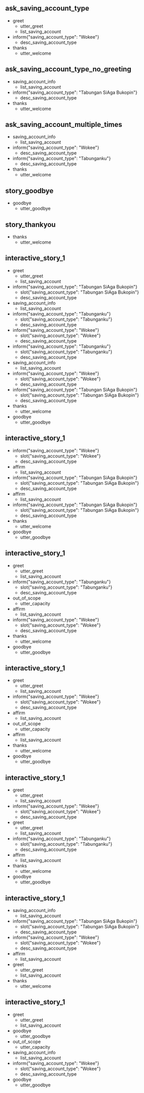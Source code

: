 ## ask_saving_account_type
* greet
  - utter_greet
  - list_saving_account
* inform{"saving_account_type": "Wokee"}
  - desc_saving_account_type
* thanks
  - utter_welcome

## ask_saving_account_type_no_greeting
* saving_account_info
  - list_saving_account
* inform{"saving_account_type": "Tabungan SiAga Bukopin"}
  - desc_saving_account_type
* thanks
  - utter_welcome

## ask_saving_account_multiple_times
* saving_account_info
  - list_saving_account
* inform{"saving_account_type": "Wokee"}
  - desc_saving_account_type
* inform{"saving_account_type": "Tabunganku"}
  - desc_saving_account_type
* thanks
  - utter_welcome

## story_goodbye
* goodbye
  - utter_goodbye

## story_thankyou
* thanks
  - utter_welcome


## interactive_story_1
* greet
    - utter_greet
    - list_saving_account
* inform{"saving_account_type": "Tabungan SiAga Bukopin"}
    - slot{"saving_account_type": "Tabungan SiAga Bukopin"}
    - desc_saving_account_type
* saving_account_info
    - list_saving_account
* inform{"saving_account_type": "Tabunganku"}
    - slot{"saving_account_type": "Tabunganku"}
    - desc_saving_account_type
* inform{"saving_account_type": "Wokee"}
    - slot{"saving_account_type": "Wokee"}
    - desc_saving_account_type
* inform{"saving_account_type": "Tabunganku"}
    - slot{"saving_account_type": "Tabunganku"}
    - desc_saving_account_type
* saving_account_info
    - list_saving_account
* inform{"saving_account_type": "Wokee"}
    - slot{"saving_account_type": "Wokee"}
    - desc_saving_account_type
* inform{"saving_account_type": "Tabungan SiAga Bukopin"}
    - slot{"saving_account_type": "Tabungan SiAga Bukopin"}
    - desc_saving_account_type
* thanks
    - utter_welcome
* goodbye
    - utter_goodbye

## interactive_story_1
* inform{"saving_account_type": "Wokee"}
    - slot{"saving_account_type": "Wokee"}
    - desc_saving_account_type
* affirm
    - list_saving_account
* inform{"saving_account_type": "Tabungan SiAga Bukopin"}
    - slot{"saving_account_type": "Tabungan SiAga Bukopin"}
    - desc_saving_account_type
* affirm
    - list_saving_account
* inform{"saving_account_type": "Tabungan SiAga Bukopin"}
    - slot{"saving_account_type": "Tabungan SiAga Bukopin"}
    - desc_saving_account_type
* thanks
    - utter_welcome
* goodbye
    - utter_goodbye



## interactive_story_1
* greet
    - utter_greet
    - list_saving_account
* inform{"saving_account_type": "Tabunganku"}
    - slot{"saving_account_type": "Tabunganku"}
    - desc_saving_account_type
* out_of_scope
    - utter_capacity
* affirm
    - list_saving_account
* inform{"saving_account_type": "Wokee"}
    - slot{"saving_account_type": "Wokee"}
    - desc_saving_account_type
* thanks
    - utter_welcome
* goodbye
    - utter_goodbye

## interactive_story_1
* greet
    - utter_greet
    - list_saving_account
* inform{"saving_account_type": "Wokee"}
    - slot{"saving_account_type": "Wokee"}
    - desc_saving_account_type
* affirm
    - list_saving_account
* out_of_scope
    - utter_capacity
* affirm
    - list_saving_account
* thanks
    - utter_welcome
* goodbye
    - utter_goodbye

## interactive_story_1
* greet
    - utter_greet
    - list_saving_account
* inform{"saving_account_type": "Wokee"}
    - slot{"saving_account_type": "Wokee"}
    - desc_saving_account_type
* greet
    - utter_greet
    - list_saving_account
* inform{"saving_account_type": "Tabunganku"}
    - slot{"saving_account_type": "Tabunganku"}
    - desc_saving_account_type
* affirm
    - list_saving_account
* thanks
    - utter_welcome
* goodbye
    - utter_goodbye

## interactive_story_1
* saving_account_info
    - list_saving_account
* inform{"saving_account_type": "Tabungan SiAga Bukopin"}
    - slot{"saving_account_type": "Tabungan SiAga Bukopin"}
    - desc_saving_account_type
* inform{"saving_account_type": "Wokee"}
    - slot{"saving_account_type": "Wokee"}
    - desc_saving_account_type
* affirm
    - list_saving_account
* greet
    - utter_greet
    - list_saving_account
* thanks
    - utter_welcome

## interactive_story_1
* greet
    - utter_greet
    - list_saving_account
* goodbye
    - utter_goodbye
* out_of_scope
    - utter_capacity
* saving_account_info
    - list_saving_account
* inform{"saving_account_type": "Wokee"}
    - slot{"saving_account_type": "Wokee"}
    - desc_saving_account_type
* goodbye
    - utter_goodbye
